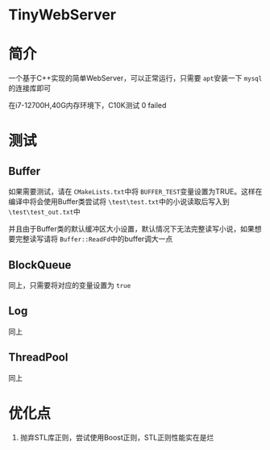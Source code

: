 # TinyWebServer

# 简介

一个基于C++实现的简单WebServer，可以正常运行，只需要 `apt`安装一下 `mysql`的连接库即可

在i7-12700H,40G内存环境下，C10K测试 0 failed

# 测试

## Buffer

如果需要测试，请在 `CMakeLists.txt`中将 `BUFFER_TEST`变量设置为TRUE。这样在编译中将会使用Buffer类尝试将 `\test\test.txt`中的小说读取后写入到 `\test\test_out.txt`中

并且由于Buffer类的默认缓冲区大小设置，默认情况下无法完整读写小说，如果想要完整读写请将 `Buffer::ReadFd`中的buffer调大一点

## BlockQueue

同上，只需要将对应的变量设置为 `true`

## Log

同上

## ThreadPool

同上


# 优化点

1. 抛弃STL库正则，尝试使用Boost正则，STL正则性能实在是烂
